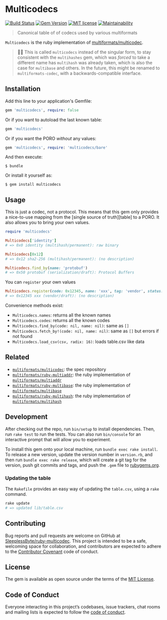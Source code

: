 # Multicodecs

[![Build Status](https://travis-ci.com/SleeplessByte/ruby-multicodec.svg?branch=master)][shield-link-travis]
[![Gem Version](https://badge.fury.io/rb/multicodecs.svg)][shield-link-gem]
[![MIT license](https://img.shields.io/badge/license-MIT-brightgreen.svg)][shield-link-license]
[![Maintainability](https://api.codeclimate.com/v1/badges/e5b0e892f0c098edd78c/maintainability)][shield-link-codeclimate]

[shield-link-travis]: https://travis-ci.com/SleeplessByte/ruby-multicodec
[shield-link-gem]: https://badge.fury.io/rb/multicodecs
[shield-link-license]: http://opensource.org/licenses/MIT
[shield-link-codeclimate]: https://codeclimate.com/github/SleeplessByte/ruby-multicodec/maintainability

> Canonical table of of codecs used by various multiformats

`Multicodecs` is the ruby implementation of [multiformats/multicodec][spec].

> 🙌🏽 This is called `multicodecs` instead of the singular form, to stay
> consistent with the `multihashes` gem, which was _forced_ to take a different
> name has `multihash` was already taken, which is also the case for `multibase`
> and others. In the future, this might be renamed to `multiformats-codec`, with
> a backwards-compatible interface.

## Installation

Add this line to your application's Gemfile:

```Ruby
gem 'multicodecs', require: false
```

Or if you want to autoload the last known table:

```Ruby
gem 'multicodecs'
```

Or if you want the PORO _without_ any values:

```Ruby
gem 'multicodecs', require: 'multicodecs/bare'
```

And then execute:

    $ bundle

Or install it yourself as:

    $ gem install multicodecs

## Usage

This is just a codec, not a protocol. This means that this gem only provides
a nice-to-use mapping from the [single source of truth][table] to a PORO. It
also allows you to bring your own values.

```ruby
require 'multicodecs'

Multicodecs['identity']
# => 0x0 identity (multihash/permanent): raw binary

Multicodecs[0x12]
# => 0x12 sha2-256 (multihash/permanent): (no description)

Multicodecs.find_by(name: 'protobuf')
# => 0x50 protobuf (serialization/draft): Protocol Buffers
```

You can `register` your own values

```ruby
Multicodecs.register(code: 0x12345, name: 'xxx', tag: 'vendor', status: 'draft', description: nil)
# => 0x12345 xxx (vendor/draft): (no description)
```

Convenience methods exist:

- `Multicodecs.names`: returns all the known names
- `Multicodecs.codes`: returns all the known codes
- `Multicodecs.find_by(code: nil, name: nil)`: same as `[]`
- `Multicodecs.fetch_by!(code: nil, name: nil)`: same as `[]` but errors if not found
- `Multicodecs.load_csv(csv, radix: 16)`: loads table.csv like data

## Related

- [`multiformats/multicodec`][git-multicodec]: the spec repository
- [`multiformats/ruby-multiaddr`][git-ruby-multiaddr]: the ruby implementation of [`multiformats/multiaddr`][git-multiaddr]
- [`multiformats/ruby-multibase`][git-ruby-multibase]: the ruby implementation of [`multiformats/multibase`][git-multibase]
- [`multiformats/ruby-multihash`][git-ruby-multihash]: the ruby implementation of [`multiformats/multihash`][git-multihash]

## Development

After checking out the repo, run `bin/setup` to install dependencies. Then, run
`rake test` to run the tests. You can also run `bin/console` for an interactive
prompt that will allow you to experiment.

To install this gem onto your local machine, run `bundle exec rake install`.
To release a new version, update the version number in `version.rb`, and then
run `bundle exec rake release`, which will create a git tag for the version,
push git commits and tags, and push the `.gem` file to [rubygems.org][web-rubygems].

### Updating the table

The `Rakefile` provides an easy way of updating the `table.csv`, using a `rake`
command.

```ruby
rake update
# => updated lib/table.csv
```

## Contributing

Bug reports and pull requests are welcome on GitHub at [SleeplessByte/ruby-multicodec][git-self].
This project is intended to be a safe, welcoming space for collaboration, and
contributors are expected to adhere to the [Contributor Covenant][web-coc] code
of conduct.

## License

The gem is available as open source under the terms of the [MIT License][web-mit].

## Code of Conduct

Everyone interacting in this project’s codebases, issue trackers, chat rooms and
mailing lists is expected to follow the [code of conduct][git-self-coc].

[spec]: https://github.com/multiformats/multicodec
[git-self-coc]: https://github.com/SleeplessByte/ruby-multibase/blob/master/CODE_OF_CONDUCT.md
[git-self]: https://github.com/SleeplessByte/ruby-multibase
[git-ruby-multiaddr]: https://github.com/SleeplessByte/ruby-multiaddr
[git-multiaddr]: https://github.com/multiformats/multiaddr
[git-ruby-multicodec]: https://github.com/SleeplessByte/ruby-multicodec
[git-multicodec-table]: https://github.com/multiformats/multicodec/blob/master/multicodec.csv
[git-multicodec]:  https://github.com/multiformats/multicodec
[git-ruby-multibase]: https://github.com/SleeplessByte/ruby-multibase
[git-multibase]:  https://github.com/multiformats/multibase
[git-ruby-multihash]: https://github.com/multiformats/ruby-multihash
[git-multihash]: https://github.com/multiformats/multihash
[web-coc]: http://contributor-covenant.org
[web-mit]: https://opensource.org/licenses/MIT
[web-rubygems]: https://rubygems.org
